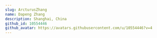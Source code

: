 ```yaml
---
slug: ArcturusZhang
name: Dapeng Zhang
description: Shanghai, China
github_id: 10554446
github_avatar: https://avatars.githubusercontent.com/u/10554446?v=4
---
```


